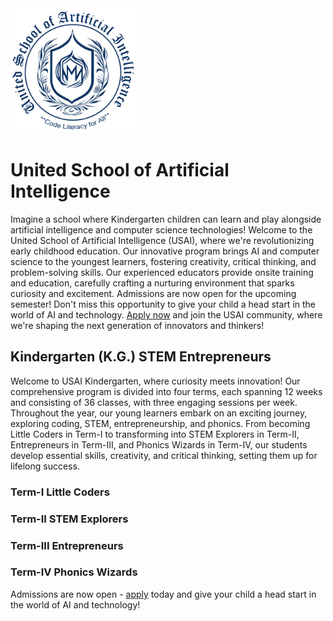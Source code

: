 <img src="usai-logo.png" alt="Alt Text" width="200" >

# United School of Artificial Intelligence
Imagine a school where Kindergarten children can learn and play alongside artificial intelligence and computer science technologies! Welcome to the United School of Artificial Intelligence (USAI), where we're revolutionizing early childhood education. Our innovative program brings AI and computer science to the youngest learners, fostering creativity, critical thinking, and problem-solving skills. Our experienced educators provide onsite training and education, carefully crafting a nurturing environment that sparks curiosity and excitement. Admissions are now open for the upcoming semester! Don't miss this opportunity to give your child a head start in the world of AI and technology. [Apply now](https://www.mvut.us/pages/apply) and join the USAI community, where we're shaping the next generation of innovators and thinkers!

## Kindergarten (K.G.) STEM Entrepreneurs
Welcome to USAI Kindergarten, where curiosity meets innovation! Our comprehensive program is divided into four terms, each spanning 12 weeks and consisting of 36 classes, with three engaging sessions per week. Throughout the year, our young learners embark on an exciting journey, exploring coding, STEM, entrepreneurship, and phonics. From becoming Little Coders in Term-I to transforming into STEM Explorers in Term-II, Entrepreneurs in Term-III, and Phonics Wizards in Term-IV, our students develop essential skills, creativity, and critical thinking, setting them up for lifelong success.

### Term-I Little Coders

### Term-II STEM Explorers 

### Term-III Entrepreneurs

### Term-IV Phonics Wizards


Admissions are now open - [apply](https://www.mvut.us/pages/apply) today and give your child a head start in the world of AI and technology!
